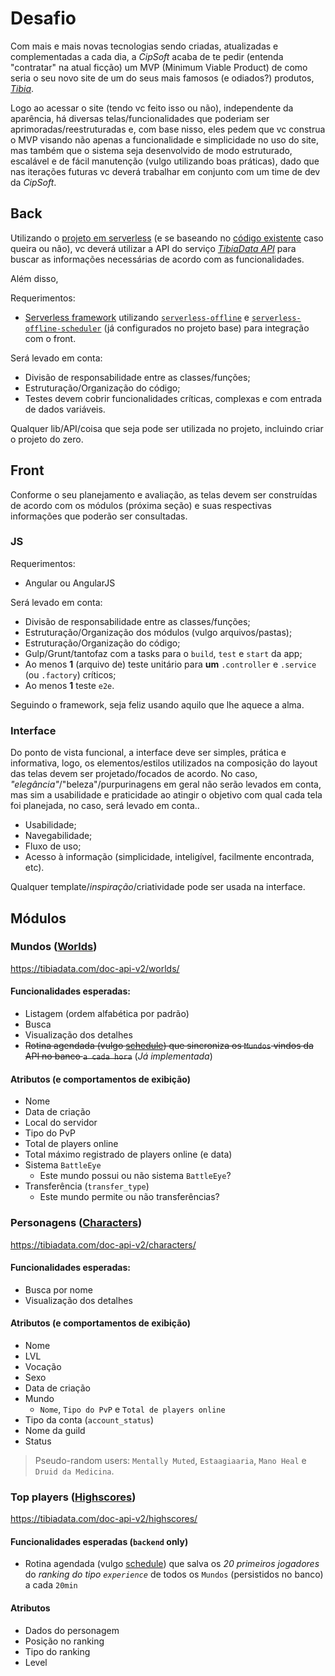 # Desafio

Com mais e mais novas tecnologias sendo criadas, atualizadas e complementadas a cada dia, a _CipSoft_ acaba de te pedir (entenda "contratar" na atual ficção) um MVP (Minimum Viable Product) de como seria o seu novo site de um do seus mais famosos (e odiados?) produtos, [_Tibia_](tibia.com).

Logo ao acessar o site (tendo vc feito isso ou não), independente da aparência, há diversas telas/funcionalidades que poderiam ser aprimoradas/reestruturadas e, com base nisso, eles pedem que vc construa o MVP visando não apenas a funcionalidade e simplicidade no uso do site, mas também que o sistema seja desenvolvido de modo estruturado, escalável e de fácil manutenção (vulgo utilizando boas práticas), dado que nas iterações futuras vc deverá trabalhar em conjunto com um time de dev da _CipSoft_.

## Back

Utilizando o [projeto em serverless](https://github.com/contartec/pseudo-serverless) (e se baseando no [código existente](https://github.com/contartec/pseudo-serverless) caso queira ou não), vc deverá utilizar a API do serviço [_TibiaData API_](https://tibiadata.com/) para buscar as informações necessárias de acordo com as funcionalidades.

Além disso,

Requerimentos:

- [Serverless framework](https://serverless.com) utilizando [`serverless-offline`](https://www.npmjs.com/package/serverless-offline) e [`serverless-offline-scheduler`](https://www.npmjs.com/package/serverless-offline-scheduler) (já configurados no projeto base) para integração com o front.

Será levado em conta:

- Divisão de responsabilidade entre as classes/funções;
- Estruturação/Organização do código;
- Testes devem cobrir funcionalidades críticas, complexas e com entrada de dados variáveis.

Qualquer lib/API/coisa que seja pode ser utilizada no projeto, incluindo criar o projeto do zero. 

## Front

Conforme o seu planejamento e avaliação, as telas devem ser construídas de acordo com os módulos (próxima seção) e suas respectivas informações que poderão ser consultadas.

### JS

Requerimentos:

- Angular ou AngularJS

Será levado em conta:

- Divisão de responsabilidade entre as classes/funções;
- Estruturação/Organização dos módulos (vulgo arquivos/pastas);
- Estruturação/Organização do código;
- Gulp/Grunt/tantofaz com a tasks para o `build`, `test` e `start` da app;
- Ao menos **1** (arquivo de) teste unitário para **um** `.controller` e `.service` (ou `.factory`) críticos;
- Ao menos **1** teste `e2e`.

Seguindo o framework, seja feliz usando aquilo que lhe aquece a alma.

### Interface

Do ponto de vista funcional, a interface deve ser simples, prática e informativa, logo, os elementos/estilos utilizados na composição do layout das telas devem ser projetado/focados de acordo. No caso, _"elegância"_/"beleza"/purpurinagens em geral não serão levados em conta, mas sim a usabilidade e praticidade ao atingir o objetivo com qual cada tela foi planejada, no caso, será levado em conta..

- Usabilidade;
- Navegabilidade;
- Fluxo de uso;
- Acesso à informação (simplicidade, inteligível, facilmente encontrada, etc).

Qualquer template/_inspiração_/criatividade pode ser usada na interface.

## Módulos

### Mundos ([Worlds](https://www.tibia.com/community/?subtopic=worlds))

https://tibiadata.com/doc-api-v2/worlds/

#### Funcionalidades esperadas:

- Listagem (ordem alfabética por padrão)
- Busca
- Visualização dos detalhes
- ~~Rotina agendada (vulgo [schedule](https://serverless.com/framework/docs/providers/aws/events/schedule/)) que sincroniza os `Mundos` vindos da API no banco `a cada hora`~~ (_Já implementada_)

#### Atributos (e comportamentos de exibição)

- Nome
- Data de criação
- Local do servidor
- Tipo do PvP
- Total de players online
- Total máximo registrado de players online (e data)
- Sistema `BattleEye`
  * Este mundo possui ou não sistema `BattleEye`?
- Transferência (`transfer_type`)
  * Este mundo permite ou não transferências?


### Personagens ([Characters](https://www.tibia.com/community/?subtopic=characters))

https://tibiadata.com/doc-api-v2/characters/

#### Funcionalidades esperadas:

- Busca por nome
- Visualização dos detalhes

#### Atributos (e comportamentos de exibição)

- Nome
- LVL
- Vocação
- Sexo
- Data de criação
- Mundo
  * `Nome`, `Tipo do PvP` e `Total de players online`
- Tipo da conta (`account_status`)
- Nome da guild
- Status

> Pseudo-random users: `Mentally Muted`, `Estaagiaaria`, `Mano Heal` e `Druid da Medicina`.


### Top players ([Highscores](https://www.tibia.com/community/?subtopic=highscores))

https://tibiadata.com/doc-api-v2/highscores/

#### Funcionalidades esperadas (`backend` only)

- Rotina agendada (vulgo [schedule](https://serverless.com/framework/docs/providers/aws/events/schedule/)) que salva os _20 primeiros jogadores_ do _ranking do tipo `experience`_ de todos os `Mundos` (persistidos no banco) a cada `20min`

#### Atributos

- Dados do personagem
- Posição no ranking
- Tipo do ranking
- Level
